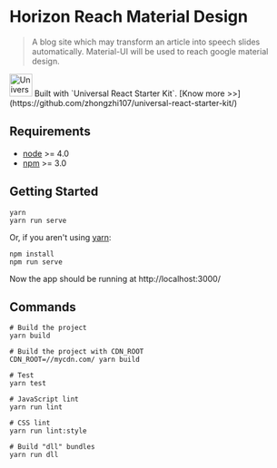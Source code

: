 # Horizon Reach Material Design

> A blog site which may transform an article into speech slides automatically. Material-UI will be used to reach google material design.

<img src="https://github.com/zhongzhi107/universal-react-starter-kit/blob/master/static/images/touch/logo_144.png?raw=true" width="40" alt="Universal React Starter Kit" />
<span>Built with `Universal React Starter Kit`.</span> [Know more >>](https://github.com/zhongzhi107/universal-react-starter-kit/)


## Requirements

* [node](https://nodejs.org/en/) >= 4.0
* [npm](https://www.npmjs.com/) >= 3.0


## Getting Started

  ```
  yarn
  yarn run serve
  ```

  Or, if you aren't using [yarn](https://yarnpkg.com/):

  ```
  npm install
  npm run serve
  ```

  Now the app should be running at http://localhost:3000/

  ## Commands
  ```
  # Build the project
  yarn build

  # Build the project with CDN_ROOT
  CDN_ROOT=//mycdn.com/ yarn build

  # Test
  yarn test

  # JavaScript lint
  yarn run lint

  # CSS lint
  yarn run lint:style

  # Build "dll" bundles
  yarn run dll
  ```
